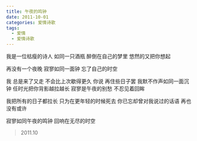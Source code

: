```yaml
---
title: 午夜的鸣钟
date: 2011-10-01
categories: 爱情诗歌
tags:
  - 爱情
  - 爱情诗歌
---
```


我是一位枯瘦的诗人
如同一只酒瓶
醉倒在自己的梦里<!--more-->
悠然的又把你想起

再没有一个夜晚
寂寥如同一面钟
忘了自己的时空

我 总是来了又走
不会比上次歇得更久
你说 再住些日子罢
我默不作声如同一面沉钟
任时光把你背影越拉越长
寂寥是午夜的别愁
不忍见着回眸

我把所有的日子都拉长
只为在更年轻的时候死去
你已忘却曾对我说过的话语
再也没有或许

寂寥如同午夜的鸣钟
回响在无尽的时空

> 2011.10